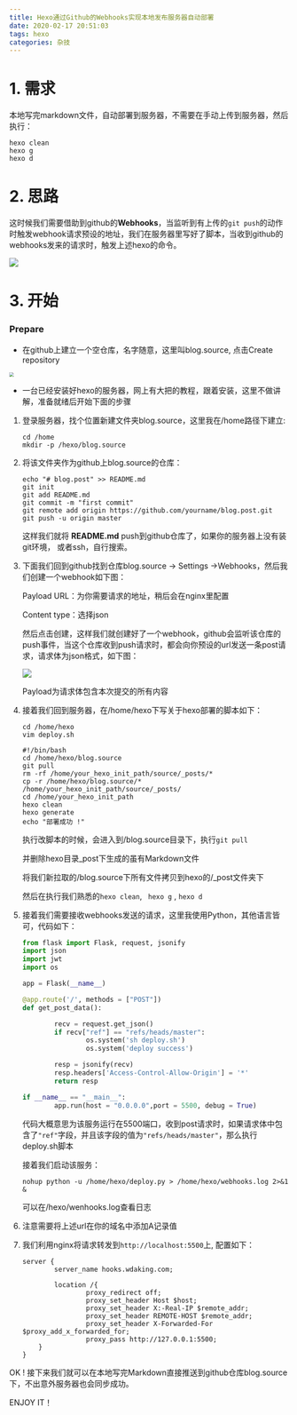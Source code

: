```yaml
---
title: Hexo通过Github的Webhooks实现本地发布服务器自动部署
date: 2020-02-17 20:51:03
tags: hexo
categories: 杂技
---
```


# 1. 需求

本地写完markdown文件，自动部署到服务器，不需要在手动上传到服务器，然后执行：

```
hexo clean
hexo g
hexo d
```

<!-- more -->

# 2. 思路

这时候我们需要借助到github的**Webhooks**，当监听到有上传的`git push`的动作时触发webhook请求预设的地址，我们在服务器里写好了脚本，当收到github的webhooks发来的请求时，触发上述hexo的命令。

![](http://cdn.wdaking.com/2020-02-18-blog-1-1.jpg)

# 3. 开始

### Prepare

* 在github上建立一个空仓库，名字随意，这里叫blog.source, 点击Create repository

<img src="http://cdn.wdaking.com/2020-02-18-blog-1-2.jpg" style="zoom:50%;" />

* 一台已经安装好hexo的服务器，网上有大把的教程，跟着安装，这里不做讲解，准备就绪后开始下面的步骤

1. 登录服务器，找个位置新建文件夹blog.source，这里我在/home路径下建立:

   ```
   cd /home
   mkdir -p /hexo/blog.source
   ```

2. 将该文件夹作为github上blog.source的仓库：

   ```
   echo "# blog.post" >> README.md
   git init
   git add README.md
   git commit -m "first commit"
   git remote add origin https://github.com/yourname/blog.post.git
   git push -u origin master
   ```

   这样我们就将 **README.md**  push到github仓库了，如果你的服务器上没有装git环境， 或者ssh，自行搜索。

3. 下面我们回到github找到仓库blog.source -> Settings ->Webhooks，然后我们创建一个webhook如下图：

   

   Payload URL：为你需要请求的地址，稍后会在nginx里配置

   Content type：选择json

   然后点击创建，这样我们就创建好了一个webhook，github会监听该仓库的push事件，当这个仓库收到push请求时，都会向你预设的url发送一条post请求，请求体为json格式，如下图：

   ![](http://cdn.wdaking.com/2020-02-18-blog-1-4.jpg)

   Payload为请求体包含本次提交的所有内容

4. 接着我们回到服务器，在/home/hexo下写关于hexo部署的脚本如下：

   ```
   cd /home/hexo
   vim deploy.sh
   ```

   ```shell
   #!/bin/bash
   cd /home/hexo/blog.source
   git pull
   rm -rf /home/your_hexo_init_path/source/_posts/*
   cp -r /home/hexo/blog.source/* /home/your_hexo_init_path/source/_posts/
   cd /home/your_hexo_init_path
   hexo clean
   hexo generate
   echo "部署成功 !"
   ```

   执行改脚本的时候，会进入到/blog.source目录下，执行`git pull`

   并删除hexo目录_post下生成的虽有Markdown文件

   将我们新拉取的/blog.source下所有文件拷贝到hexo的/_post文件夹下

   然后在执行我们熟悉的```hexo clean```, ``` hexo g``` , ```hexo d```

5. 接着我们需要接收webhooks发送的请求，这里我使用Python，其他语言皆可，代码如下：

   ```python
   from flask import Flask, request, jsonify
   import json
   import jwt
   import os
   
   app = Flask(__name__)
   
   @app.route('/', methods = ["POST"])
   def get_post_data():
   
           recv = request.get_json()
           if recv["ref"] == "refs/heads/master":
                   os.system('sh deploy.sh')
                   os.system('deploy success')
   
           resp = jsonify(recv)
           resp.headers['Access-Control-Allow-Origin'] = '*'
           return resp
   
   if __name__ == "__main__":
           app.run(host = "0.0.0.0",port = 5500, debug = True)
   ```

   代码大概意思为该服务运行在5500端口，收到post请求时，如果请求体中包含了`"ref"`字段，并且该字段的值为`"refs/heads/master"`，那么执行deploy.sh脚本

   接着我们启动该服务：

   ```shell
   nohup python -u /home/hexo/deploy.py > /home/hexo/webhooks.log 2>&1 &
   ```

   可以在/hexo/wenhooks.log查看日志

6. 注意需要将上述url在你的域名中添加A记录值

7. 我们利用nginx将请求转发到`http://localhost:5500`上, 配置如下：

   ```
   server {
           server_name hooks.wdaking.com;
   
           location /{
                   proxy_redirect off;
                   proxy_set_header Host $host;
                   proxy_set_header X:-Real-IP $remote_addr;
                   proxy_set_header REMOTE-HOST $remote_addr;
                   proxy_set_header X-Forwarded-For $proxy_add_x_forwarded_for;
                   proxy_pass http://127.0.0.1:5500;
       }
   }
   ```

   

OK ! 接下来我们就可以在本地写完Markdown直接推送到github仓库blog.source下，不出意外服务器也会同步成功。

ENJOY IT！
